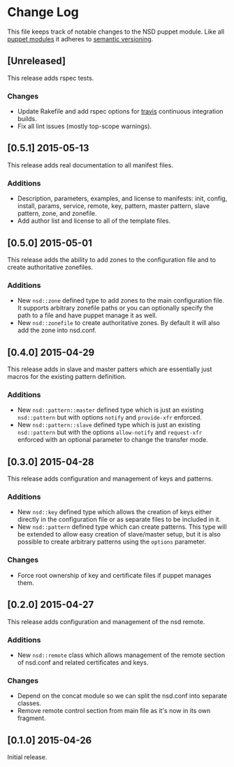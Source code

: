 # Change Log

This file keeps track of notable changes to the NSD puppet module. Like all
[puppet modules](https://forge.puppetlabs.com) it adheres to
[semantic versioning](http://semver.org).

## [Unreleased]

This release adds rspec tests.

### Changes

* Update Rakefile and add rspec options for [travis](https://travis-ci.org)
  continuous integration builds.
* Fix all lint issues (mostly top-scope warnings).

## [0.5.1] 2015-05-13

This release adds real documentation to all manifest files.

### Additions

* Description, parameters, examples, and license to manifests: init, config,
  install, params, service, remote, key, pattern, master pattern, slave
  pattern, zone, and zonefile.
* Add author list and license to all of the template files.

## [0.5.0] 2015-05-01

This release adds the ability to add zones to the configuration file and to
create authoritative zonefiles.

### Additions

* New `nsd::zone` defined type to add zones to the main configuration file. It
  supports arbitrary zonefile paths or you can optionally specify the path to a
  file and have puppet manage it as well.
* New `nsd::zonefile` to create authoritative zones. By default it will also
  add the zone into nsd.conf.

## [0.4.0] 2015-04-29

This release adds in slave and master patters which are essentially just macros
for the existing pattern definition.

### Additions

* New `nsd::pattern::master` defined type which is just an existing
  `nsd::pattern` but with options `notify` and `provide-xfr` enforced.
* New `nsd::pattern::slave` defined type which is just an existing
  `nsd::pattern` but with the options `allow-notify` and `request-xfr` enforced
  with an optional parameter to change the transfer mode.

## [0.3.0] 2015-04-28

This release adds configuration and management of keys and patterns.

### Additions

* New `nsd::key` defined type which allows the creation of keys either directly
  in the configuration file or as separate files to be included in it.
* New `nsd::pattern` defined type which can create patterns. This type will be
  extended to allow easy creation of slave/master setup, but it is also
  possible to create arbitrary patterns using the `options` parameter.

### Changes

* Force root ownership of key and certificate files if puppet manages them.

## [0.2.0] 2015-04-27

This release adds configuration and management of the nsd remote.

### Additions

* New `nsd::remote` class which allows management of the remote section of
  nsd.conf and related certificates and keys.

### Changes

* Depend on the concat module so we can split the nsd.conf into separate
  classes.
* Remove remote control section from main file as it's now in its own fragment.

## [0.1.0] 2015-04-26

Initial release.
